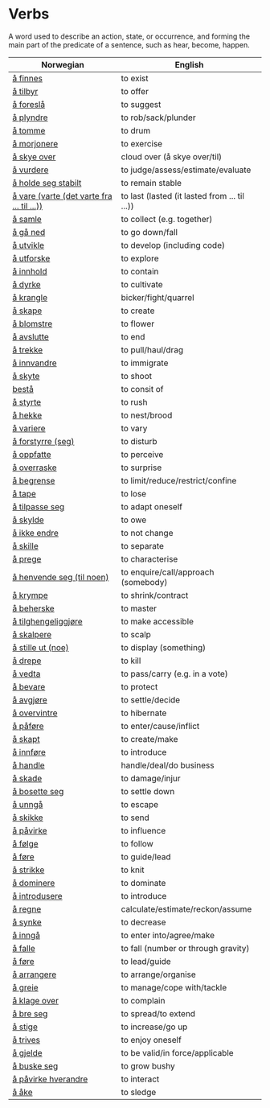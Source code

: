 # Verbs

A word used to describe an action, state, or occurrence, and forming the main part of the predicate of a sentence, such as hear, become, happen.

| Norwegian | English |
| --- | --- |
| [å finnes](https://www.ordnett.no/search?language=no&phrase=å%20finnes) | to exist |
| [å tilbyr](https://www.ordnett.no/search?language=no&phrase=å%20tilbyr) | to offer |
| [å foreslå](https://www.ordnett.no/search?language=no&phrase=å%20foreslå) | to suggest |
| [å plyndre](https://www.ordnett.no/search?language=no&phrase=å%20plyndre) | to rob/sack/plunder |
| [å tomme](https://www.ordnett.no/search?language=no&phrase=å%20tomme) | to drum |
| [å morjonere](https://www.ordnett.no/search?language=no&phrase=å%20morjonere) | to exercise |
| [å skye over](https://www.ordnett.no/search?language=no&phrase=å%20skye%20over) | cloud over (å skye over/til) |
| [å vurdere](https://www.ordnett.no/search?language=no&phrase=å%20vurdere) | to judge/assess/estimate/evaluate |
| [å holde seg stabilt](https://www.ordnett.no/search?language=no&phrase=å%20holde%20seg%20stabilt) | to remain stable |
| [å vare (varte (det varte fra ... til ...))](https://www.ordnett.no/search?language=no&phrase=å%20vare%20(varte%20(det%20varte%20fra%20...%20til%20...))) | to last (lasted (it lasted from ... til ...)) |
| [å samle](https://www.ordnett.no/search?language=no&phrase=å%20samle) | to collect (e.g. together) |
| [å gå ned](https://www.ordnett.no/search?language=no&phrase=å%20gå%20ned) | to go down/fall |
| [å utvikle](https://www.ordnett.no/search?language=no&phrase=å%20utvikle) | to develop (including code) |
| [å utforske](https://www.ordnett.no/search?language=no&phrase=å%20utforske) | to explore |
| [å innhold](https://www.ordnett.no/search?language=no&phrase=å%20innhold) | to contain |
| [å dyrke](https://www.ordnett.no/search?language=no&phrase=å%20dyrke) | to cultivate |
| [å krangle](https://www.ordnett.no/search?language=no&phrase=å%20krangle) | bicker/fight/quarrel |
| [å skape](https://www.ordnett.no/search?language=no&phrase=å%20skape) | to create |
| [å blomstre](https://www.ordnett.no/search?language=no&phrase=å%20blomstre) | to flower |
| [å avslutte](https://www.ordnett.no/search?language=no&phrase=å%20avslutte) | to end |
| [å trekke](https://www.ordnett.no/search?language=no&phrase=å%20trekke) | to pull/haul/drag |
| [å innvandre](https://www.ordnett.no/search?language=no&phrase=å%20innvandre) | to immigrate |
| [å skyte](https://www.ordnett.no/search?language=no&phrase=å%20skyte) | to shoot |
| [bestå](https://www.ordnett.no/search?language=no&phrase=bestå) | to consit of |
| [å styrte](https://www.ordnett.no/search?language=no&phrase=å%20styrte) | to rush |
| [å hekke](https://www.ordnett.no/search?language=no&phrase=å%20hekke) | to nest/brood |
| [å variere](https://www.ordnett.no/search?language=no&phrase=å%20variere) | to vary |
| [å forstyrre (seg)](https://www.ordnett.no/search?language=no&phrase=å%20forstyrre%20(seg)) | to disturb |
| [å oppfatte](https://www.ordnett.no/search?language=no&phrase=å%20oppfatte) | to perceive |
| [å overraske](https://www.ordnett.no/search?language=no&phrase=å%20overraske) | to surprise |
| [å begrense](https://www.ordnett.no/search?language=no&phrase=å%20begrense) | to limit/reduce/restrict/confine |
| [å tape](https://www.ordnett.no/search?language=no&phrase=å%20tape) | to lose |
| [å tilpasse seg](https://www.ordnett.no/search?language=no&phrase=å%20tilpasse%20seg) | to adapt oneself |
| [å skylde](https://www.ordnett.no/search?language=no&phrase=å%20skylde) | to owe |
| [å ikke endre](https://www.ordnett.no/search?language=no&phrase=å%20ikke%20endre) | to not change |
| [å skille](https://www.ordnett.no/search?language=no&phrase=å%20skille) | to separate |
| [å prege](https://www.ordnett.no/search?language=no&phrase=å%20prege) | to characterise |
| [å henvende seg (til noen)](https://www.ordnett.no/search?language=no&phrase=å%20henvende%20seg%20(til%20noen)) | to enquire/call/approach (somebody) |
| [å krympe](https://www.ordnett.no/search?language=no&phrase=å%20krympe) | to shrink/contract |
| [å beherske](https://www.ordnett.no/search?language=no&phrase=å%20beherske) | to master |
| [å tilghengeliggjøre](https://www.ordnett.no/search?language=no&phrase=å%20tilghengeliggjøre) | to make accessible |
| [å skalpere](https://www.ordnett.no/search?language=no&phrase=å%20skalpere) | to scalp |
| [å stille ut (noe)](https://www.ordnett.no/search?language=no&phrase=å%20stille%20ut%20(noe)) | to display (something) |
| [å drepe](https://www.ordnett.no/search?language=no&phrase=å%20drepe) | to kill |
| [å vedta](https://www.ordnett.no/search?language=no&phrase=å%20vedta) | to pass/carry (e.g. in a vote) |
| [å bevare](https://www.ordnett.no/search?language=no&phrase=å%20bevare) | to protect |
| [å avgjøre](https://www.ordnett.no/search?language=no&phrase=å%20avgjøre) | to settle/decide |
| [å overvintre](https://www.ordnett.no/search?language=no&phrase=å%20overvintre) | to hibernate |
| [å påføre](https://www.ordnett.no/search?language=no&phrase=å%20påføre) | to enter/cause/inflict |
| [å skapt](https://www.ordnett.no/search?language=no&phrase=å%20skapt) | to create/make |
| [å innføre](https://www.ordnett.no/search?language=no&phrase=å%20innføre) | to introduce |
| [å handle](https://www.ordnett.no/search?language=no&phrase=å%20handle) | handle/deal/do business |
| [å skade](https://www.ordnett.no/search?language=no&phrase=å%20skade) | to damage/injur |
| [å bosette seg](https://www.ordnett.no/search?language=no&phrase=å%20bosette%20seg) | to settle down |
| [å unngå](https://www.ordnett.no/search?language=no&phrase=å%20unngå) | to escape |
| [å skikke](https://www.ordnett.no/search?language=no&phrase=å%20skikke) | to send |
| [å påvirke](https://www.ordnett.no/search?language=no&phrase=å%20påvirke) | to influence |
| [å følge](https://www.ordnett.no/search?language=no&phrase=å%20følge) | to follow |
| [å føre](https://www.ordnett.no/search?language=no&phrase=å%20føre) | to guide/lead |
| [å strikke](https://www.ordnett.no/search?language=no&phrase=å%20strikke) | to knit |
| [å dominere](https://www.ordnett.no/search?language=no&phrase=å%20dominere) | to dominate |
| [å introdusere](https://www.ordnett.no/search?language=no&phrase=å%20introdusere) | to introduce |
| [å regne](https://www.ordnett.no/search?language=no&phrase=å%20regne) | calculate/estimate/reckon/assume |
| [å synke](https://www.ordnett.no/search?language=no&phrase=å%20synke) | to decrease |
| [å inngå](https://www.ordnett.no/search?language=no&phrase=å%20inngå) | to enter into/agree/make |
| [å falle](https://www.ordnett.no/search?language=no&phrase=å%20falle) | to fall (number or through gravity) |
| [å føre](https://www.ordnett.no/search?language=no&phrase=å%20føre) | to lead/guide |
| [å arrangere](https://www.ordnett.no/search?language=no&phrase=å%20arrangere) | to arrange/organise |
| [å greie](https://www.ordnett.no/search?language=no&phrase=å%20greie) | to manage/cope with/tackle |
| [å klage over](https://www.ordnett.no/search?language=no&phrase=å%20klage%20over) | to complain |
| [å bre seg](https://www.ordnett.no/search?language=no&phrase=å%20bre%20seg) | to spread/to extend |
| [å stige](https://www.ordnett.no/search?language=no&phrase=å%20stige) | to increase/go up |
| [å trives](https://www.ordnett.no/search?language=no&phrase=å%20trives) | to enjoy oneself |
| [å gjelde](https://www.ordnett.no/search?language=no&phrase=å%20gjelde) | to be valid/in force/applicable |
| [å buske seg](https://www.ordnett.no/search?language=no&phrase=å%20buske%20seg) | to grow bushy |
| [å påvirke hverandre](https://www.ordnett.no/search?language=no&phrase=å%20påvirke%20hverandre) | to interact |
| [å åke](https://www.ordnett.no/search?language=no&phrase=å%20åke) | to sledge |

